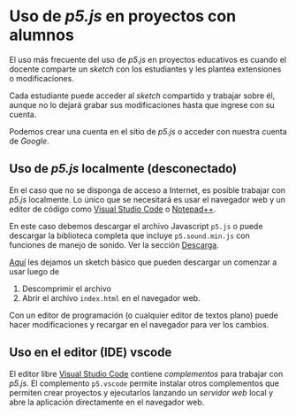 # Uso de *p5.js* en proyectos con alumnos

El uso más frecuente del uso de *p5.js* en proyectos educativos es cuando el
docente comparte un *sketch* con los estudiantes y les plantea extensiones o
modificaciones.

Cada estudiante puede acceder al *sketch* compartido y trabajar sobre él,
aunque no lo dejará grabar sus modificaciones hasta que ingrese con su cuenta.

Podemos crear una cuenta en el sitio de *p5.js* o acceder con nuestra cuenta de
*Google*.

## Uso de *p5.js* localmente (desconectado)

En el caso que no se disponga de acceso a Internet, es posible trabajar con
*p5.js* localmente. Lo único que se necesitará es usar el navegador web y un
editor de código como [Visual Studio Code](https://code.visualstudio.com/) o
[Notepad++](https://notepad-plus-plus.org/).

En este caso debemos descargar el archivo Javascript `p5.js` o puede descargar
la biblioteca completa que incluye `p5.sound.min.js` con funciones de manejo de
sonido. Ver la sección [Descarga](https://p5js.org/es/download/).

[Aquí](assets/p5.zip) les dejamos un sketch básico que pueden descargar un
comenzar a usar luego de

1. Descomprimir el archivo
2. Abrir el archivo `index.html` en el navegador web.

Con un editor de programación (o cualquier editor de textos plano) puede hacer
modificaciones y recargar en el navegador para ver los cambios.

## Uso en el editor (IDE) vscode

El editor libre [Visual Studio Code](https://code.visualstudio.com/) contiene
*complementos* para trabajar con *p5.js*. El complemento `p5.vscode` permite
instalar otros complementos que permiten crear proyectos y ejecutarlos lanzando un
*servidor web* local y abre la aplicación directamente en el navegador web.